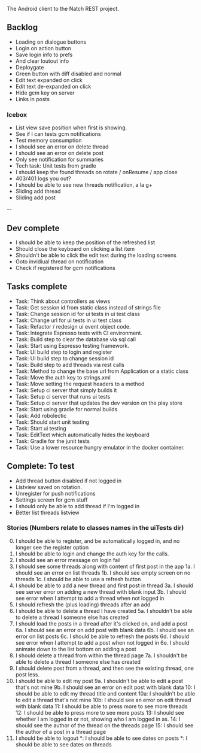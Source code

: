 The Android client to the Natch REST project.

## Backlog  
* Loading on dialogue buttons
* Login on action button
* Save login info to prefs
* And clear loutout info
* Deploygate
* Green button with diff disabled and normal
* Edit text expanded on click
* Edit text de-expanded on click
* Hide gcm key on server
* Links in posts

### Icebox

* List view save position when first is showing.
* See if I can tests gcm notifications
* Test memory consumption
* I should see an error on delete thread 
* I should see an error on delete post 
* Only see notification for summaries
* Tech task: Unit tests from gradle
* I should keep the found threads on rotate / onResume / app close
* 403/401 logs you out?
* I should be able to see new threads notification, a la g+ 
* Sliding add thread 
* Sliding add post

--

## Dev complete

* I should be able to keep the position of the refreshed list
* Should close the keyboard on clicking a list item
* Shouldn't be able to click the edit text during the loading screens
* Goto invidiual thread on notification
* Check if registered for gcm notifications

## Tasks complete

* Task: Think about controllers as views
* Task: Get session id from static class instead of strings file
* Task: Change session id for ui tests in ui test class
* Task: Change url for ui tests in ui test class
* Task: Refactor / redesign ui event object code.
* Task: Integrate Espresso tests with CI environment.
* Task: Build step to clear the database via sql call
* Task: Start using Espresso testing framework.
* Task: UI build step to login and register
* Task: UI build step to change session id
* Task: Build step to add threads via rest calls
* Task: Method to change the base url from Application or a static class
* Task: Move the auth key to strings.xml
* Task: Move setting the request headers to a method
* Task: Setup ci server that simply builds it
* Task: Setup ci server that runs ui tests
* Task: Setup ci server that updates the dev version on the play store
* Task: Start using gradle for normal builds
* Task: Add robolectic
* Task: Should start unit testing
* Task: Start ui testing
* Task: EditText which automatically hides the keyboard
* Task: Gradle for the junit tests
* Task: Use a lower resource hungry emulator in the docker container.

## Complete: To test

* Add thread button disabled if not logged in
* Listview saved on rotation.
* Unregister for push notifications
* Settings screen for gcm stuff
* I should only be able to add thread if I'm logged in
* Better list threads listview

### Stories (Numbers relate to classes names in the uiTests dir)

00.  I should be able to register, and be automatically logged in, and no longer see the register option
0.   I should be able to login and change the auth key for the calls.
0.   I should see an error message on login fail
1.   I should see some threads along with content of first post in the app
1a.  I should see an error on list threads 
1b.  I should see empty screen on no threads
1c.  I should be able to use a refresh button
3.   I should be able to add a new thread and first post in thread
3a.  I should see server error on adding a new thread with blank input
3b.  I should see error when I attempt to add a thread when not logged in
4.   I should refresh the (plus loading) threads after an add
5.   I should be able to delete a thread I have created 
5a.  I shouldn't be able to delete a thread I someone else has created 
6.   I should load the posts in a thread after it's clicked on, and add a post
6a.  I should see an error on add post with blank data
6b.  I should see an error on list posts
6c.  I should be able to refresh the posts 
6d.  I should see error when I attempt to add a post when not logged in
6e.  I should animate down to the list bottom on adding a post
7.   I should delete a thread from within the thread page
7a.  I shouldn't be able to delete a thread I someone else has created 
8.   I should delete post from a thread, and then see the existing thread, one post less.
9.   I should be able to edit my post
9a.  I shouldn't be able to edit a post that's not mine
9b.  I should see an error on edit post with blank data 
10:  I should be able to edit my thread title and content
10a: I shouldn't be able to edit a thread that's not mine
10b: I should see an error on edit thread with blank data
11:  I should be able to press more to see more threads
12:  I should be able to press more to see more posts 
13:  I should see whether I am logged in or not, showing who I am logged in as.
14:  I should see the author of the thread on the threads page
15:  I should see the author of a post in a thread page
16.  I should be able to logout
*:   I should be able to see dates on posts
*:   I should be able to see dates on threads
